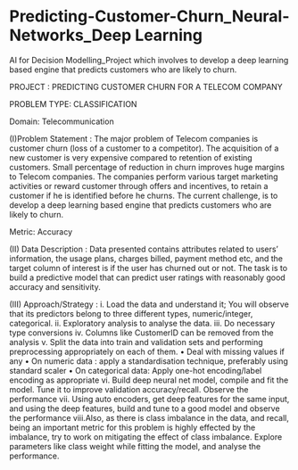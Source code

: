 # Predicting-Customer-Churn_Neural-Networks_Deep Learning
AI for Decision Modelling_Project which involves to develop a deep learning based engine that predicts customers who are likely to churn.

PROJECT : PREDICTING CUSTOMER CHURN FOR A TELECOM COMPANY

PROBLEM TYPE: CLASSIFICATION

Domain: Telecommunication

(I)Problem Statement :
The major problem of Telecom companies is customer churn (loss of a customer to a competitor). The acquisition of a new customer is very expensive compared to retention of existing customers. Small percentage of reduction in churn improves huge margins to Telecom companies. The companies perform various target marketing activities or reward customer through offers and incentives, to retain a customer if he is identified before he churns. The current challenge, is to develop a deep learning based engine that predicts
customers who are likely to churn.

Metric: Accuracy


(II) Data Description :
Data presented contains attributes related to users’ information, the
usage plans, charges billed, payment method etc, and the target column of interest is if the user has churned out or not. The task is to build a predictive model that can predict user ratings with reasonably good accuracy and sensitivity.

 (III) Approach/Strategy :
i. Load the data and understand it; You will observe that its predictors
belong to three different types, numeric/integer, categorical.
ii. Exploratory analysis to analyse the data.
iii. Do necessary type conversions
iv. Columns like CustomerID can be removed from the analysis
v. Split the data into train and validation sets and performing preprocessing appropriately on each of them.
• Deal with missing values if any
• On numeric data : apply a standardisation technique, preferably
using standard scaler
• On categorical data: Apply one-hot encoding/label encoding as
appropriate
vi. Build deep neural net model, compile and fit the model. Tune it to
improve validation accuracy/recall. Observe the performance
vii. Using auto encoders, get deep features for the same input, and using
the deep features, build and tune to a good model and observe the
performance
viii.Also, as there is class imbalance in the data, and recall, being an important metric for this problem is highly effected by the imbalance,
try to work on mitigating the effect of class imbalance. Explore parameters like class weight while fitting the model, and analyse the
performance.
